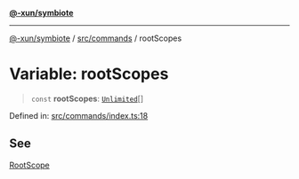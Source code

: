 [**@-xun/symbiote**](../../../README.md)

***

[@-xun/symbiote](../../../README.md) / [src/commands](../README.md) / rootScopes

# Variable: rootScopes

> `const` **rootScopes**: [`Unlimited`](../../configure/enumerations/UnlimitedGlobalScope.md#unlimited)[]

Defined in: [src/commands/index.ts:18](https://github.com/Xunnamius/symbiote/blob/3831af5468c04bc48a0849a15233d1d644e5c45b/src/commands/index.ts#L18)

## See

[RootScope](../../configure/enumerations/UnlimitedGlobalScope.md)
